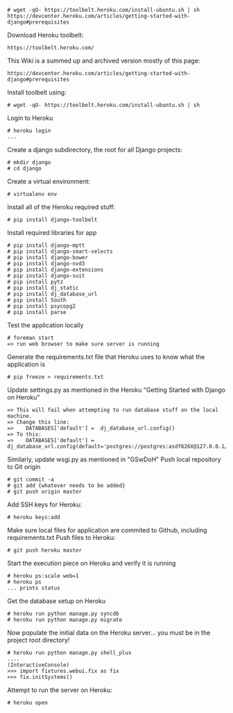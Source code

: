     # wget -qO- https://toolbelt.heroku.com/install-ubuntu.sh | sh
    https://devcenter.heroku.com/articles/getting-started-with-django#prerequisites

Download Heroku toolbelt:

    https://toolbelt.heroku.com/
This Wiki is a summed up and archived version mostly of this page:

    https://devcenter.heroku.com/articles/getting-started-with-django#prerequisites
Install toolbelt using:

    # wget -qO- https://toolbelt.heroku.com/install-ubuntu.sh | sh
Login to Heroku

    # heroku login
    ...
Create a django subdirectory, the root for all Django projects:

    # mkdir django
    # cd django
Create a virtual environment:

    # virtualenv env
Install all of the Heroku required stuff:

    # pip install django-toolbelt
Install required libraries for app

    # pip install django-mptt
    # pip install django-smart-selects
    # pip install django-bower
    # pip install django-nvd3
    # pip install django-extensions
    # pip install django-suit
    # pip install pytz
    # pip install dj_static
    # pip install dj_database_url
    # pip install South
    # pip install psycopg2
    # pip install parse
Test the application locally

    # foreman start
    => run web browser to make sure server is running
Generate the requirements.txt file that Heroku uses to know what the application is

    # pip freeze > requirements.txt
Update settings.py as mentioned in the Heroku "Getting Started with Django on Heroku"

    => This will fail when attempting to run database stuff on the local machine.
    => Change this line:
    =>    DATABASES['default'] =  dj_database_url.config()
    => To this:
    =>    DATABASES['default'] =  dj_database_url.config(default='postgres://postgres:asdf626X@127.0.0.1/testdb')
Similarly, update wsgi.py as mentioned in "GSwDoH"
Push local repository to Git origin

    # git commit -a
    # git add {whatever needs to be added}
    # git push origin master
Add SSH keys for Heroku:

    # heroku keys:add
Make sure local files for application are commited to Github, including requirements.txt
Push files to Heroku:

    # git push heroku master
Start the execution piece on Heroku and verify it is running

    # heroku ps:scale web=1
    # heroku ps
    ... prints status
Get the database setup on Heroku

    # heroku run python manage.py syncdb
    # heroku run python manage.py migrate
Now populate the initial data on the Heroku server... you must be in the project root directory!

    # heroku run python manage.py shell_plus
    ....
    (InteractiveConsole)
    >>> import fixtures.webui.fix as fix
    >>> fix.initSystems()
Attempt to run the server on Heroku:

    # heroku open


